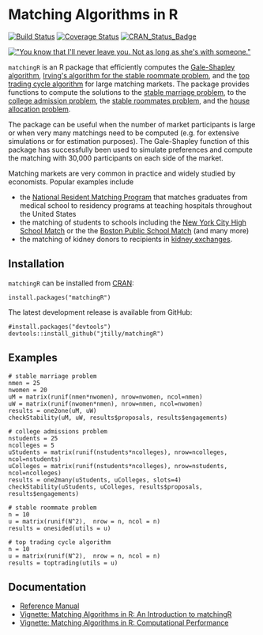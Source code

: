 Matching Algorithms in R
===============
[![Build Status](https://travis-ci.org/jtilly/matchingR.png)](https://travis-ci.org/jtilly/matchingR) 
[![Coverage Status](https://coveralls.io/repos/jtilly/matchingR/badge.svg?branch=master)](https://coveralls.io/r/jtilly/matchingR?branch=master)
[![CRAN_Status_Badge](http://www.r-pkg.org/badges/version/matchingR)](http://cran.r-project.org/web/packages/matchingR)


[!["You know that I'll never leave you. Not as long as she's with someone."](http://imgs.xkcd.com/comics/all_the_girls.png)](http://xkcd.com/770/ "You know that I'll never leave you. Not as long as she's with someone.")


`matchingR` is an R package that efficiently computes the [Gale-Shapley algorithm](http://www.jstor.org/stable/2312726), [Irving's algorithm for the stable roommate problem](http://www.sciencedirect.com/science/article/pii/0196677485900331), and the [top trading cycle algorithm](http://pareto.uab.es/jmasso/pdf/ShapleyScarfJME1974.pdf) for large matching markets. The package provides functions to compute the solutions to the
  [stable marriage problem](http://en.wikipedia.org/wiki/Stable_matching), to the
  [college admission problem](http://en.wikipedia.org/wiki/Hospital_resident), the
  [stable roommates problem](http://en.wikipedia.org/wiki/Stable_roommates_problem), and the
  [house allocation problem](http://web.stanford.edu/~niederle/HouseAllocation.pdf).
  
The package can be useful when the number of market participants is large or when very many matchings need to be computed (e.g. for extensive simulations or for estimation purposes). The Gale-Shapley function of this package has successfully been used to simulate preferences and compute the matching with 30,000 participants on each side of the market.

Matching markets are very common in practice and widely studied by economists. Popular examples include
* the [National Resident Matching Program](http://www.nrmp.org/) that matches graduates from medical school to residency programs at teaching hospitals throughout the United States
* the matching of students to schools including the [New York City High School Match](http://www.jstor.org/stable/4132848) or the the [Boston Public School Match](http://www.jstor.org/stable/4132849) (and many more)
* the matching of kidney donors to recipients in [kidney exchanges](http://www.jstor.org/stable/4132851).
 
Installation
------------

`matchingR` can be installed from [CRAN](http://cran.r-project.org/web/packages/matchingR/):
```{r}
install.packages("matchingR")
```
The latest development release is available from GitHub:
```{r}
#install.packages("devtools")
devtools::install_github("jtilly/matchingR")
```

## Examples
```{r}
# stable marriage problem
nmen = 25
nwomen = 20
uM = matrix(runif(nmen*nwomen), nrow=nwomen, ncol=nmen)
uW = matrix(runif(nwomen*nmen), nrow=nmen, ncol=nwomen)
results = one2one(uM, uW)
checkStability(uM, uW, results$proposals, results$engagements)

# college admissions problem
nstudents = 25
ncolleges = 5
uStudents = matrix(runif(nstudents*ncolleges), nrow=ncolleges, ncol=nstudents)
uColleges = matrix(runif(nstudents*ncolleges), nrow=nstudents, ncol=ncolleges)
results = one2many(uStudents, uColleges, slots=4)
checkStability(uStudents, uColleges, results$proposals, results$engagements)

# stable roommate problem
n = 10
u = matrix(runif(N^2),  nrow = n, ncol = n)
results = onesided(utils = u)

# top trading cycle algorithm
n = 10
u = matrix(runif(N^2),  nrow = n, ncol = n)
results = toptrading(utils = u)
```

## Documentation
* [Reference Manual](http://jtilly.io/matchingR/matchingR-documentation.pdf "Computing Stable Matchings in R: Reference Manual for matchingR")
* [Vignette: Matching Algorithms in R: An Introduction to matchingR](http://jtilly.io/matchingR/matchingR-intro.html "Matching Algorithms in R: An Introduction to matchingR")
* [Vignette: Matching Algorithms in R: Computational Performance](http://jtilly.io/matchingR/matchingR-performance.html "Matching Algorithms in R: Computational Performance")

